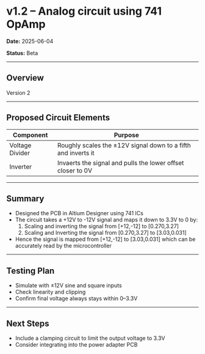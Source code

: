 # v1.2 – Analog circuit using 741 OpAmp

**Date:** 2025-06-04

**Status:** Beta

---

## Overview

Version 2

---

## Proposed Circuit Elements

| Component         | Purpose                                      |
|------------------|----------------------------------------------|
| Voltage Divider   | Roughly scales the ±12V signal down to a fifth and inverts it     |
| Inverter  | Invaerts the signal and pulls the lower offset closer to 0V |

---

## Summary

- Designed the PCB in Altium Designer using 741 ICs
- The circuit takes a +12V to -12V signal and maps it down to 3.3V to 0 by:
  1. Scaling and inverting the signal from [+12,-12] to [0.270,3.27]
  2. Scaling and Inverting the signal from [0.270,3.27] to [3.03,0.031]
- Hence the signal is mapped from [+12,-12] to [3.03,0.031] which can be accurately read by the microcontroller

---

## Testing Plan

- Simulate with ±12V sine and square inputs
- Check linearity and clipping
- Confirm final voltage always stays within 0–3.3V

---

## Next Steps

- Include a clamping circuit to limit the output voltage to 3.3V
- Consider integrating into the power adapter PCB
